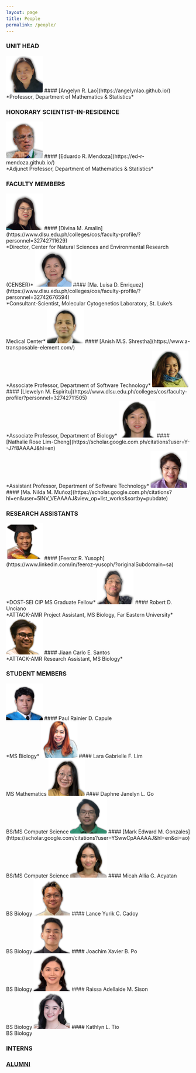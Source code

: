 ```yaml
---
layout: page
title: People
permalink: /people/
---
```

### UNIT HEAD

<img src='/assets/people/angelyn-lao.png' width='100' /> 
#### [Angelyn R. Lao](https://angelynlao.github.io/) <br>
*Professor, Department of Mathematics & Statistics*

### HONORARY SCIENTIST-IN-RESIDENCE

<img src='/assets/people/ed-mendoza.png' width='100' />
#### [Eduardo R. Mendoza](https://ed-r-mendoza.github.io/) <br>
*Adjunct Professor, Department of Mathematics & Statistics*

### FACULTY MEMBERS

<img src='/assets/people/divina-amalin.png' width='100' />
#### [Divina M. Amalin](https://www.dlsu.edu.ph/colleges/cos/faculty-profile/?personnel=32742711629) <br>
*Director, Center for Natural Sciences and Environmental Research (CENSER)*

<img src='/assets/people/malu-enriquez.png' width='100' />
#### [Ma. Luisa D. Enriquez](https://www.dlsu.edu.ph/colleges/cos/faculty-profile/?personnel=32742676594) <br>
*Consultant-Scientist, Molecular Cytogenetics Laboratory, St. Luke’s Medical Center*

<img src='/assets/people/anish-shrestha.png' width='100' />
#### [Anish M.S. Shrestha](https://www.a-transposable-element.com/) <br>
*Associate Professor, Department of Software Technology*

<img src='/assets/people/lyn-espiritu.png' width='100' />
#### [Llewelyn M. Espiritu](https://www.dlsu.edu.ph/colleges/cos/faculty-profile/?personnel=32742711505) <br>
*Associate Professor, Department of Biology*

<img src='/assets/people/nathalie-lim-cheng.png' width='100' />
#### [Nathalie Rose Lim-Cheng](https://scholar.google.com.ph/citations?user=Y--J7f8AAAAJ&hl=en) <br>
*Assistant Professor, Department of Software Technology*

<img src='/assets/people/nilda-munoz.png' width='100' />
#### [Ma. Nilda M. Muñoz](https://scholar.google.com.ph/citations?hl=en&user=5lNV_VEAAAAJ&view_op=list_works&sortby=pubdate)

### RESEARCH ASSISTANTS

<img src='/assets/people/feeroz-yusoph.png' width='100' />
#### [Feeroz R. Yusoph](https://www.linkedin.com/in/feeroz-yusoph/?originalSubdomain=sa) <br>
*DOST-SEI CIP MS Graduate Fellow*

<img src='/assets/people/robert-unciano.png' width='100' />
#### Robert D. Unciano <br>
*ATTACK-AMR Project Assistant, MS Biology, Far Eastern University*

<img src='/assets/people/jiaan-santos.png' width='100' />
#### Jiaan Carlo E. Santos <br>
*ATTACK-AMR Research Assistant, MS Biology*

### STUDENT MEMBERS

<img src='/assets/people/paul-capule.png' width='100' />
#### Paul Rainier D. Capule <br>
*MS Biology*

<img src='/assets/people/lara-lim.png' width='100' />
#### Lara Gabrielle F. Lim <br>
MS Mathematics

<img src='/assets/people/daphne-go.png' width='100' />
#### Daphne Janelyn L. Go <br>
BS/MS Computer Science

<img src='/assets/people/mark-gonzales.png' width='100' />
#### [Mark Edward M. Gonzales](https://scholar.google.com/citations?user=YSwwCpAAAAAJ&hl=en&oi=ao) <br>
BS/MS Computer Science

<img src='/assets/people/micah-acyatan.png' width='100' />
#### Micah Allia G. Acyatan <br>
BS Biology

<img src='/assets/people/lance-cadoy.png' width='100' />
#### Lance Yurik C. Cadoy <br>
BS Biology

<img src='/assets/people/joachim-po.png' width='100' />
#### Joachim Xavier B. Po <br>
BS Biology

<img src='/assets/people/raissa-sison.png' width='100' />
#### Raissa Adellaide M. Sison <br>
BS Biology

<img src='/assets/people/kathlyn-tio.png' width='100' />
#### Kathlyn L. Tio <br>
BS Biology

### INTERNS

### [ALUMNI](/alumni)
